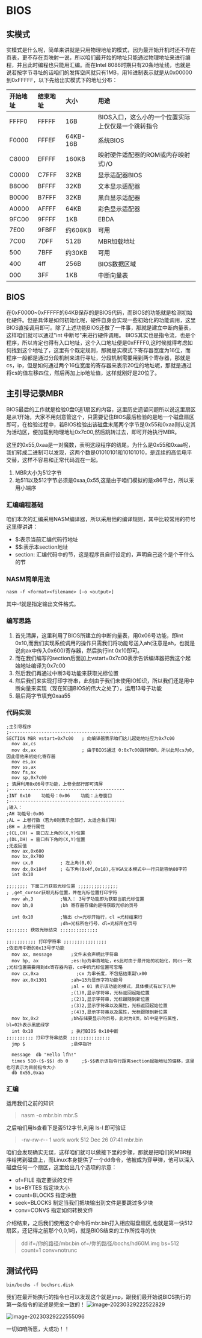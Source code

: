 # BIOS

## 实模式

​		实模式是什么呢，简单来讲就是只用物理地址的模式，因为最开始开机时还不存在页表，更不存在页映射一说，所以咱们最开始的地址只能通过物理地址来进行编程，并且此时编程也只能用汇编。
​		而在Intel 8086时期只有20条地址线，也就是说若按字节寻址的话咱们的发挥空间就只有1MB，用16进制表示就是从0x00000到0xFFFFF，以下先给出实模式下的地址分布：

| 开始地址 | 结束地址 | 大小     | 用途                                               |
| :------- | :------- | :------- | :------------------------------------------------- |
| FFFF0    | FFFFF    | 16B      | BIOS入口，这么小的一个位置实际上仅仅是一个跳转指令 |
| F0000    | FFFEF    | 64KB-16B | 系统BIOS                                           |
| C8000    | EFFFF    | 160KB    | 映射硬件适配器的ROM或内存映射式I/O                 |
| C0000    | C7FFF    | 32KB     | 显示适配器BIOS                                     |
| B8000    | BFFFF    | 32KB     | 文本显示适配器                                     |
| B0000    | B7FFF    | 32KB     | 黑白显示适配器                                     |
| A0000    | AFFFF    | 64KB     | 彩色显示适配器                                     |
| 9FC00    | 9FFFF    | 1KB      | EBDA                                               |
| 7E00     | 9FBFF    | 约608KB  | 可用                                               |
| 7C00     | 7DFF     | 512B     | MBR加载地址                                        |
| 500      | 7BFF     | 约30KB   | 可用                                               |
| 400      | 4ff      | 256B     | BIOS数据区域                                       |
| 000      | 3FF      | 1KB      | 中断向量表                                         |

## BIOS

​		在0xF0000~0xFFFFF的64KB保存的是BIOS代码，而BIOS的功能就是检测初始化硬件。但是具体是如何初始化呢，硬件自身会实现一些初始化的功能调用，这里BIOS直接调用即可。除了上述功能BIOS还做了一件事，那就是建立中断向量表，这样咱们就可以通过"int 中断号"来进行硬件调用。
​		BIOS其实也是指令流，也是个程序，所以肯定也得有入口地址，这个入口地址便是0xFFFF0,这时候就得考虑如何找到这个地址了，这里有个既定规则，那就是实模式下寄存器宽度为16位，而程序一般都是通过分段机制来进行寻址，分段机制需要用到两个寄存器，那就是cs，ip，但是如何通过两个16位宽度的寄存器来表示20位的地址呢，那就是通过将cs的值左移四位，然后再加上ip地址值，这样就刚好是20位了。

## 主引导记录MBR

​		BIOS最后的工作就是检验0盘0道1扇区的内容，这里历史遗留问题所以说这里扇区是从1开始，大家不用刻意管这个，只需要记住BIOS最后检验的是地一个磁盘扇区即可，在检验过程中，若BIOS检验出该磁盘末尾两个字节是0x55和0xaa则认定其为活动区，便加载到物理地址0x7c00,然后跳转过去，即可开始执行MBR。

​		这里的0x55,0xaa是一对魔数，表明这段程序的结尾。为什么是0x55和0xaa呢，我们转成二进制可以发现，这两个数是01010101和10101010，是连续的高低电平交替，这样不容易和正常代码混在一起。

1. MBR大小为512字节
2. 地511以及512字节必须是0xaa,0x55,这是由于咱们模拟的是x86平台，所以采用小端序

### 汇编编程基础

咱们本次的汇编采用NASM编译器，所以采用他的编译规则，其中比较常用的符号这里得讲讲：

- $:表示当前汇编代码行地址
- $$:表示本section地址
- section: 汇编代码中的节，这是程序员自行设定的，声明自己这个是个干什么的节

### NASM简单用法

```
nasm -f <format><filename> [-o <output>]
```

其中-f就是指定输出文件格式。

### 编写思路

1. 首先清屏，这里利用了BIOS所建立的中断向量表，用0x06号功能，即int 0x10,而我们实现系统调用的操作只需我们将功能号送入ah(注意是ah，也就是说向ax中传入0x600)寄存器，然后执行int 0x10即可。
2. 而在我们编写的section后面加上vstart=0x7c00表示告诉编译器把我这个起始地址编译为0x7c00
3. 然后我们再通过中断3号功能来获取光标位置
4. 然后我们来实现打印字符串，此刻由于我们未使用IO知识，所以我们还是用中断向量来实现（现在知道BIOS的伟大之处了），运用13号子功能
6. 最后两字节填充0xaa55

### 代码实现

```
;主引导程序
;------------------------------------------
SECTION MBR vstart=0x7c00   ; 向编译器表示咱们这儿起始地址应为0x7c00
  mov ax,cs
  mov dx,ax                 ; 由于BIOS通过 0:0x7c00跳转MBR，所以此时cs为0,因此借他来初始化寄存器
  mov es,ax
  mov ss,ax
  mov fs,ax
  mov sp,0x7c00
; 清屏利用0x06号子功能，上卷全部行即可清屏
;-------------------------------------------
;INT 0x10    功能号：0x06    功能：上卷窗口
;-------------------------------------------
;输入：
;AH 功能号:0x06
;AL = 上卷行数（若为0则表示全部行，太适合我们辣）
;BH = 上卷行属性
;(CL,CH) = 窗口左上角的(X,Y)位置
;(DL,DH) = 窗口右下角的(X,Y)位置
;无返回值
  mov ax,0x600
  mov bx,0x700
  mov cx,0          ; 左上角(0,0)
  mov dx,0x184f     ; 右下角(0x4f,0x18),在VGA文本模式中一行只能容纳80字符
  int 0x10

;;;;;;;; 下面三行获取光标位置 ;;;;;;;;;;;;;;;
; ,get_cursor获取光标位置，并在光标位置打印字符
  mov ah,3          ;输入： 3号子功能即为获取当前光标位置
  mov bh,0          ;bh 寄存器存储的是待获取光标的页号

  int 0x10          ;输出 ch=光标开始行，cl =光标结束行
                    ;dh=光标所在行号，dl=光标所在页号
;;;;;;;; 获取光标结束 ;;;;;;;;;;;;;;

;;;;;;;;;;; 打印字符串 ;;;;;;;;;;;;;;;;
;依旧用中断的0x13号子功能
  mov ax, message       ;文件末会声明此字符串
  mov bp, ax            ;es:bp为串首地址，es此时由于最开始的初始化，同cs一致
;光标位置需要用到dx寄存器内容，cx中的光标位置可忽略
  mov cx,0xa              ;cx 为串长度，不包括结束副\x00
  mov ax,0x1301         ;ah=13为显示字符功能号
                        ;al = 01 表示该功能的模式，具体模式有以下几种
                        ;(1)0,显示字符串，光标返回起始位置
                        ;(2)1,显示字符串，光标跟随到新位置
                        ;(3)2,显示字符串以及属性，光标返回起始位置
                        ;(4)3,显示字符串以及属性，光标跟随到新位置
  mov bx,0x2            ;bh存储要显示的页号，此时为0页，bl中是字符属性，bl=02h表示黑底绿字
  int 0x10              ; 执行BIOS 0x10中断
;;;;;;;;;; 打印字符串结束 ;;;;;;;;;;;;;;;
  jmp $                 ;悬停指针

  message  db "Hello lfh!"
  times 510-($-$$) db 0     ;$-$$表示该指令行距离section起始地址的偏移，这里也可表示为目前指令大小
  db 0x55,0xaa

```

### 汇编

运用我们之前的知识

> nasm -o mbr.bin mbr.S

之后咱们用ls查看下是否512字节,利用 ls-l 即可验证

> -rw-rw-r-- 1 work work 512 Dec 26 07:41 mbr.bin

咱们会发现确实无误，这样咱们就可以做接下里的步骤，那就是把咱们的MBR程序给拷到磁盘上，而Linux本身提供了一个dd命令，他被成为穿甲弹，他可以深入磁盘任何一个扇区，这里给出几个选项的示意：

- of=FILE 指定要读的文件
- bs=BYTES 指定块大小
- count=BLOCKS 指定块数
- seek=BLOCKS 制定当我们把块输出到文件是要跳过多少块
- conv=CONVS 指定如何转换文件

介绍结束，之后我们使用这个命令将mbr.bin打入相应磁盘扇区,也就是第一快512扇区，还记得之前那个0,0,1吗，就是BIOS结束的工作所找寻的快

> dd if=/你的路径/mbr.bin of=/你的路径/bochs/hd60M.img bs=512 count=1 conv=notrunc

## 测试代码

```
bin/bochs -f bochsrc.disk
```

我们在最开始执行的指令也可以发现这个就是jmp，跟我们最开始说BIOS执行的第一条指令的论述是完全一致的！
![image-20230329222522829](https://gitee.com/lfh1234/picture/raw/master/image-20230329222522829.png)

![image-20230329222555096](https://gitee.com/lfh1234/picture/raw/master/image-20230329222555096.png)

一切如咱所愿，大成功！！
